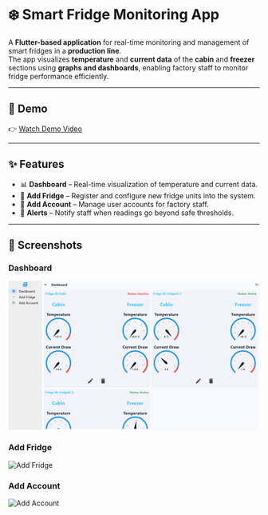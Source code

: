 # ❄️ Smart Fridge Monitoring App

A **Flutter-based application** for real-time monitoring and management of smart fridges in a **production line**.  
The app visualizes **temperature** and **current data** of the **cabin** and **freezer** sections using **graphs and dashboards**, enabling factory staff to monitor fridge performance efficiently.

---

## 🎥 Demo
👉 [Watch Demo Video](https://drive.google.com/file/d/1mA4eE4Tr2SPAlEKWHmNUTrKsBrK8XGI4/view?usp=sharing)

---

## ✨ Features
- 📊 **Dashboard** – Real-time visualization of temperature and current data.  
- 🧊 **Add Fridge** – Register and configure new fridge units into the system.  
- 👤 **Add Account** – Manage user accounts for factory staff.  
- 🔔 **Alerts** – Notify staff when readings go beyond safe thresholds.  
 

---

## 📸 Screenshots

### Dashboard  
![Dashboard](images/Dashboard.png)

### Add Fridge  
![Add Fridge](screenshots/Add_Fridge.png)

### Add Account  
![Add Account](screenshots/Add_Account.png)
